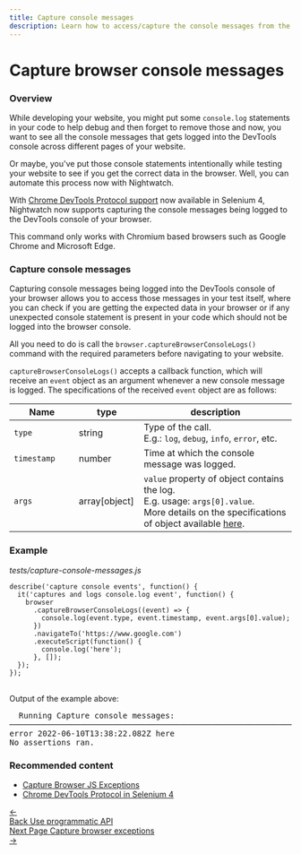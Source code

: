 ```yaml
---
title: Capture console messages
description: Learn how to access/capture the console messages from the browser in your Nightwatch tests.
---
```


<div class="page-header"><h1>Capture browser console messages</h1></div>

### Overview
While developing your website, you might put some `console.log` statements in your code to help debug and then forget to remove those and now, you want to see all the console messages that gets logged into the DevTools console across different pages of your website.

Or maybe, you've put those console statements intentionally while testing your website to see if you get the correct data in the browser. Well, you can automate this process now with Nightwatch.

With [Chrome DevTools Protocol support](https://www.selenium.dev/documentation/webdriver/bidirectional/chrome_devtools/) now available in Selenium 4, Nightwatch now supports capturing the console messages being logged to the DevTools console of your browser.

<div class="alert alert-info">
  This command only works with Chromium based browsers such as Google Chrome and Microsoft Edge.
</div>

### Capture console messages

Capturing console messages being logged into the DevTools console of your browser allows you to access those messages in your test itself, where you can check if you are getting the expected data in your browser or if any unexpected console statement is present in your code which should not be logged into the browser console.

All you need to do is call the `browser.captureBrowserConsoleLogs()` command with the required parameters before navigating to your website.

`captureBrowserConsoleLogs()` accepts a callback function, which will receive an `event` object as an argument whenever a new console message is logged. The specifications of the received `event` object are as follows:

<table class="table table-bordered table-striped">
  <thead>
   <tr>
     <th style="width: 100px;">Name</th>
     <th style="width: 100px;">type</th>
     <th>description</th>
   </tr>
  </thead>
  <tbody>
    <tr>
      <td><code>type</code></td>
      <td>string</td>
      <td>Type of the call.<br>E.g.: <code>log</code>, <code>debug</code>, <code>info</code>, <code>error</code>, etc.</td>
    </tr>
    <tr>
      <td><code>timestamp</code></td>
      <td>number</td>
      <td>Time at which the console message was logged.</td>
    </tr>    
    <tr>
      <td><code>args</code><br></td>
      <td>array[object]</td>
      <td><code>value</code> property of object contains the log.<br>E.g. usage: <code>args[0].value</code>.<br>
        More details on the specifications of object available <a href="https://chromedevtools.github.io/devtools-protocol/tot/Runtime/#type-RemoteObject">here</a>.
      </td>
    </tr>
  </tbody>
</table>

### Example

<div class="sample-test"><i>tests/capture-console-messages.js</i>
<pre class="line-numbers language-javascript">
<code class="language-javascript">describe('capture console events', function() {
  it('captures and logs console.log event', function() {
    browser
      .captureBrowserConsoleLogs((event) => {
        console.log(event.type, event.timestamp, event.args[0].value);
      })
      .navigateTo('https://www.google.com')
      .executeScript(function() {
        console.log('here');
      }, []);
  });
});
</code>
</pre></div>

Output of the example above:

<pre class="language-bash line-numbers">
  Running Capture console messages:
───────────────────────────────────────────────────────────────────────
error 2022-06-10T13:38:22.082Z here
No assertions ran.
</pre>

### Recommended content
- [Capture Browser JS Exceptions](/guide/running-tests/catch-js-exceptions.html)
- [Chrome DevTools Protocol in Selenium 4](https://www.selenium.dev/documentation/webdriver/bidirectional/chrome_devtools/)

 <div class="doc-pagination pt-40">
  <div class="previous">
    <a href="/guide/running-tests/programmatic-api.html">
      <span>←</span>
        <div class="d-flex flex-column">
          <span class="smallT">Back</span>
          <span class="bigT">Use programmatic API</span>
        </div>
    </a>
  </div>
  <div class="next">
    <a href="/guide/running-tests/catch-js-exceptions.html">
        <div class="d-flex flex-column">
          <span class="smallT">Next Page</span>
          <span class="bigT">Capture browser exceptions</span>
        </div>
        <span>→</span>
    </a>
  </div>
</div>
